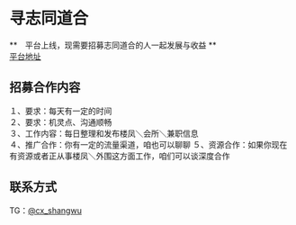 # 寻志同道合
**　平台上线，现需要招募志同道合的人一起发展与收益 **<br/>
[平台地址](https://chaxiang.pro)

## 招募合作内容
１、要求：每天有一定的时间<br/>
２、要求：机灵点、沟通顺畅<br/>
３、工作内容：每日整理和发布楼凤＼会所＼兼职信息<br/>
４、推广合作：你有一定的流量渠道，咱也可以聊聊
５、资源合作：如果你现在有资源或者正从事楼凤＼外围这方面工作，咱们可以谈深度合作

## 联系方式
TG：[@cx_shangwu](https://t.me/cx_shangwu)

